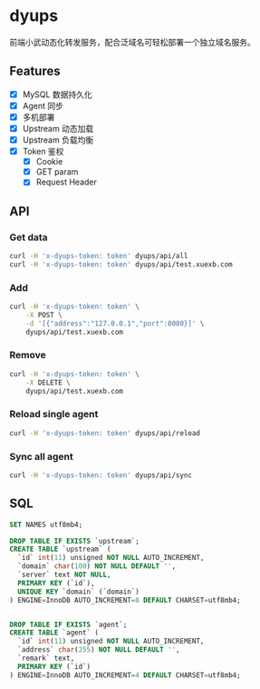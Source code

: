 # dyups

前端小武动态化转发服务，配合泛域名可轻松部署一个独立域名服务。

## Features

- [x] MySQL 数据持久化
- [x] Agent 同步
- [x] 多机部署
- [x] Upstream 动态加载
- [x] Upstream 负载均衡
- [x] Token 鉴权
  - [x] Cookie
  - [x] GET param
  - [x] Request Header

## API

### Get data

```bash
curl -H 'x-dyups-token: token' dyups/api/all
curl -H 'x-dyups-token: token' dyups/api/test.xuexb.com
```

### Add

```bash
curl -H 'x-dyups-token: token' \
    -X POST \
    -d '[{"address":"127.0.0.1","port":8080}]' \
    dyups/api/test.xuexb.com
```

### Remove

```bash
curl -H 'x-dyups-token: token' \
    -X DELETE \
    dyups/api/test.xuexb.com
```

### Reload single agent

```bash
curl -H 'x-dyups-token: token' dyups/api/reload
```

### Sync all agent

```bash
curl -H 'x-dyups-token: token' dyups/api/sync
```

## SQL

```sql
SET NAMES utf8mb4;

DROP TABLE IF EXISTS `upstream`;
CREATE TABLE `upstream` (
  `id` int(11) unsigned NOT NULL AUTO_INCREMENT,
  `domain` char(100) NOT NULL DEFAULT '',
  `server` text NOT NULL,
  PRIMARY KEY (`id`),
  UNIQUE KEY `domain` (`domain`)
) ENGINE=InnoDB AUTO_INCREMENT=8 DEFAULT CHARSET=utf8mb4;


DROP TABLE IF EXISTS `agent`;
CREATE TABLE `agent` (
  `id` int(11) unsigned NOT NULL AUTO_INCREMENT,
  `address` char(255) NOT NULL DEFAULT '',
  `remark` text,
  PRIMARY KEY (`id`)
) ENGINE=InnoDB AUTO_INCREMENT=4 DEFAULT CHARSET=utf8mb4;
```
